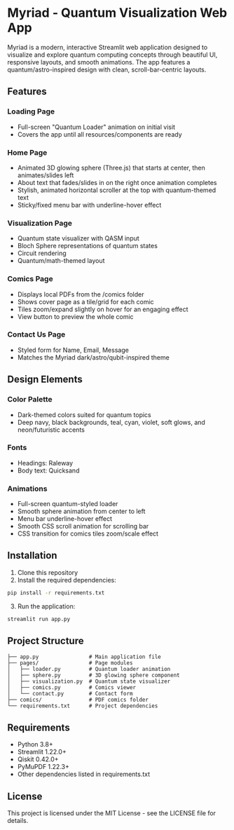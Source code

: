 # Myriad - Quantum Visualization Web App

Myriad is a modern, interactive Streamlit web application designed to visualize and explore quantum computing concepts through beautiful UI, responsive layouts, and smooth animations. The app features a quantum/astro-inspired design with clean, scroll-bar-centric layouts.

## Features

### Loading Page
- Full-screen "Quantum Loader" animation on initial visit
- Covers the app until all resources/components are ready

### Home Page
- Animated 3D glowing sphere (Three.js) that starts at center, then animates/slides left
- About text that fades/slides in on the right once animation completes
- Stylish, animated horizontal scroller at the top with quantum-themed text
- Sticky/fixed menu bar with underline-hover effect

### Visualization Page
- Quantum state visualizer with QASM input
- Bloch Sphere representations of quantum states
- Circuit rendering
- Quantum/math-themed layout

### Comics Page
- Displays local PDFs from the /comics folder
- Shows cover page as a tile/grid for each comic
- Tiles zoom/expand slightly on hover for an engaging effect
- View button to preview the whole comic

### Contact Us Page
- Styled form for Name, Email, Message
- Matches the Myriad dark/astro/qubit-inspired theme

## Design Elements

### Color Palette
- Dark-themed colors suited for quantum topics
- Deep navy, black backgrounds, teal, cyan, violet, soft glows, and neon/futuristic accents

### Fonts
- Headings: Raleway
- Body text: Quicksand

### Animations
- Full-screen quantum-styled loader
- Smooth sphere animation from center to left
- Menu bar underline-hover effect
- Smooth CSS scroll animation for scrolling bar
- CSS transition for comics tiles zoom/scale effect

## Installation

1. Clone this repository
2. Install the required dependencies:

```bash
pip install -r requirements.txt
```

3. Run the application:

```bash
streamlit run app.py
```

## Project Structure

```
├── app.py                # Main application file
├── pages/                # Page modules
│   ├── loader.py         # Quantum loader animation
│   ├── sphere.py         # 3D glowing sphere component
│   ├── visualization.py  # Quantum state visualizer
│   ├── comics.py         # Comics viewer
│   └── contact.py        # Contact form
├── comics/               # PDF comics folder
└── requirements.txt      # Project dependencies
```

## Requirements

- Python 3.8+
- Streamlit 1.22.0+
- Qiskit 0.42.0+
- PyMuPDF 1.22.3+
- Other dependencies listed in requirements.txt

## License

This project is licensed under the MIT License - see the LICENSE file for details.